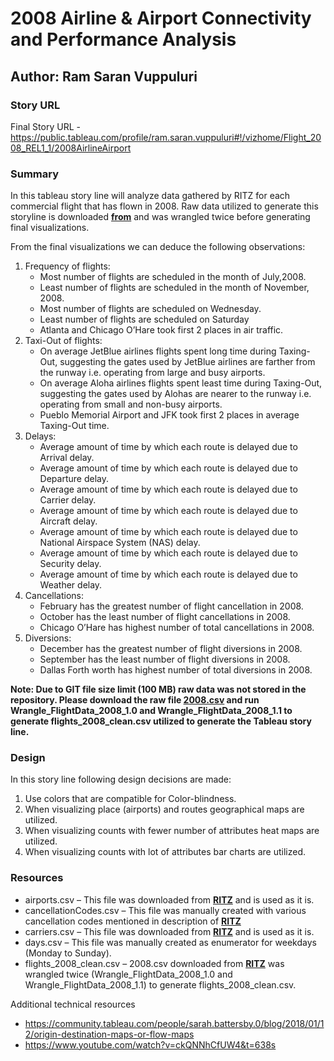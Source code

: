# 2008 Airline & Airport Connectivity and Performance Analysis

## Author: Ram Saran Vuppuluri

### Story URL

Final Story URL - https://public.tableau.com/profile/ram.saran.vuppuluri#!/vizhome/Flight_2008_REL1_1/2008AirlineAirport

### Summary

In this tableau story line will analyze data gathered by RITZ for each commercial flight that has flown in 2008. Raw data utilized to generate this storyline is downloaded  __[from](http://stat-computing.org/dataexpo/2009/the-data.html)__ and was wrangled twice before generating final visualizations.

From the final visualizations we can deduce the following observations:
1. Frequency of flights:
    * Most number of flights are scheduled in the month of July,2008.
    * Least number of flights are scheduled in the month of November, 2008.
    * Most number of flights are scheduled on Wednesday.
    * Least number of flights are scheduled on Saturday
    * Atlanta and Chicago O’Hare took first 2 places in air traffic.
2. Taxi-Out of flights:
    * On average JetBlue airlines flights spent long time during Taxing-Out, suggesting the gates used by JetBlue airlines are farther from the runway i.e. operating from large and busy airports.
    * On average Aloha airlines flights spent least time during Taxing-Out, suggesting the gates used by Alohas are nearer to the runway i.e. operating from small and non-busy airports.
    * Pueblo Memorial Airport and JFK took first 2 places in average Taxing-Out time.
3. Delays:
    * Average amount of time by which each route is delayed due to Arrival delay.
    * Average amount of time by which each route is delayed due to Departure delay.
    * Average amount of time by which each route is delayed due to Carrier delay.
    * Average amount of time by which each route is delayed due to Aircraft delay.
    * Average amount of time by which each route is delayed due to National Airspace System (NAS) delay.
    * Average amount of time by which each route is delayed due to Security delay.
    * Average amount of time by which each route is delayed due to Weather delay.
4. Cancellations:
    * February has the greatest number of flight cancellation in 2008.
    * October has the least number of flight cancellations in 2008.
    * Chicago O’Hare has highest number of total cancellations in 2008.
5. Diversions:
    * December has the greatest number of flight diversions in 2008.
    * September has the least number of flight diversions in 2008.
    * Dallas Forth worth has highest number of total diversions in 2008.
    
__Note: Due to GIT file size limit (100 MB) raw data was not stored in the repository. Please download the raw file [2008.csv](http://stat-computing.org/dataexpo/2009/the-data.html) and run Wrangle_FlightData_2008_1.0 and Wrangle_FlightData_2008_1.1 to generate flights_2008_clean.csv utilized to generate the Tableau story line.__
    
### Design

In this story line following design decisions are made:
1.	Use colors that are compatible for Color-blindness.
2.	When visualizing place (airports) and routes geographical maps are utilized.
3.	When visualizing counts with fewer number of attributes heat maps are utilized.
4.	When visualizing counts with lot of attributes bar charts are utilized.

### Resources

* airports.csv – This file was downloaded from __[RITZ](http://stat-computing.org/dataexpo/2009/the-data.html)__ and is used as it is.
* cancellationCodes.csv – This file was manually created with various cancellation codes mentioned in description of __[RITZ](http://stat-computing.org/dataexpo/2009/the-data.html)__ 
* carriers.csv – This file was downloaded from __[RITZ](http://stat-computing.org/dataexpo/2009/the-data.html)__ and is used as it is.
* days.csv – This file was manually created as enumerator for weekdays (Monday to Sunday).
* flights_2008_clean.csv – 2008.csv downloaded from __[RITZ](http://stat-computing.org/dataexpo/2009/the-data.html)__ was wrangled twice (Wrangle_FlightData_2008_1.0 and Wrangle_FlightData_2008_1.1) to generate flights_2008_clean.csv.

Additional technical resources

* https://community.tableau.com/people/sarah.battersby.0/blog/2018/01/12/origin-destination-maps-or-flow-maps 
* https://www.youtube.com/watch?v=ckQNNhCfUW4&t=638s 
